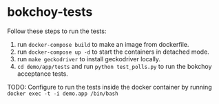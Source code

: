 # bokchoy-tests

Follow these steps to run the tests:
1. run `docker-compose build` to make an image from dockerfile.
2. run `docker-compose up -d` to start the containers in detached mode.
3. run `make geckodriver` to install geckodriver locally.
4. `cd demo/app/tests` and run `python test_polls.py` to run the bokchoy acceptance tests.

TODO: Configure to run the tests inside the docker container by running `docker exec -t -i demo.app /bin/bash`
